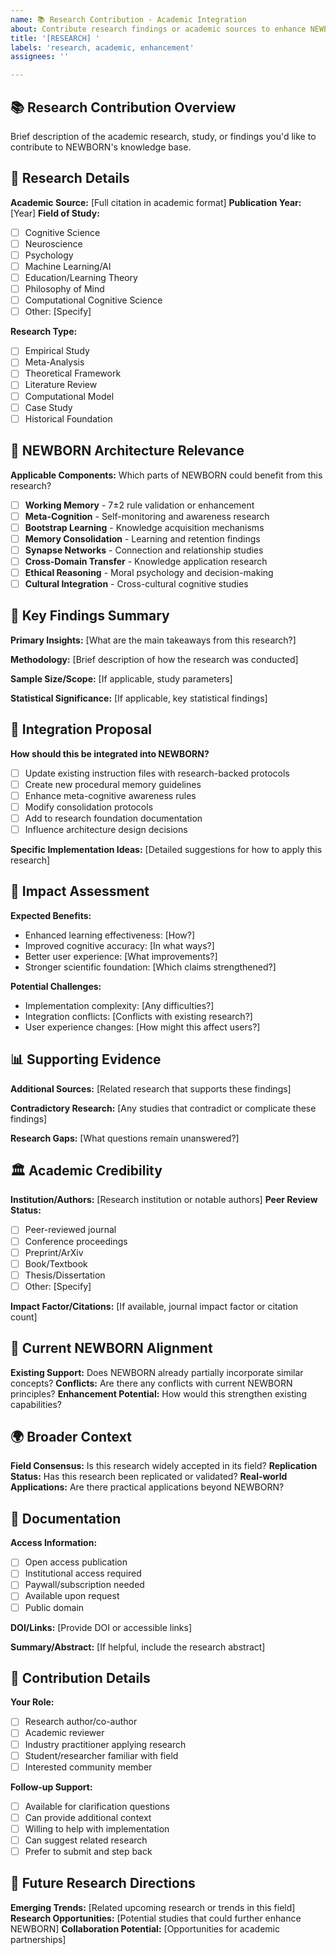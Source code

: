 ```yaml
---
name: 📚 Research Contribution - Academic Integration
about: Contribute research findings or academic sources to enhance NEWBORN's foundation
title: '[RESEARCH] '
labels: 'research, academic, enhancement'
assignees: ''

---
```


## 📚 Research Contribution Overview
Brief description of the academic research, study, or findings you'd like to contribute to NEWBORN's knowledge base.

## 🔬 Research Details
**Academic Source:** [Full citation in academic format]
**Publication Year:** [Year]
**Field of Study:** 
- [ ] Cognitive Science
- [ ] Neuroscience  
- [ ] Psychology
- [ ] Machine Learning/AI
- [ ] Education/Learning Theory
- [ ] Philosophy of Mind
- [ ] Computational Cognitive Science
- [ ] Other: [Specify]

**Research Type:**
- [ ] Empirical Study
- [ ] Meta-Analysis
- [ ] Theoretical Framework
- [ ] Literature Review
- [ ] Computational Model
- [ ] Case Study
- [ ] Historical Foundation

## 🧠 NEWBORN Architecture Relevance
**Applicable Components:** Which parts of NEWBORN could benefit from this research?
- [ ] **Working Memory** - 7±2 rule validation or enhancement
- [ ] **Meta-Cognition** - Self-monitoring and awareness research
- [ ] **Bootstrap Learning** - Knowledge acquisition mechanisms
- [ ] **Memory Consolidation** - Learning and retention findings
- [ ] **Synapse Networks** - Connection and relationship studies
- [ ] **Cross-Domain Transfer** - Knowledge application research
- [ ] **Ethical Reasoning** - Moral psychology and decision-making
- [ ] **Cultural Integration** - Cross-cultural cognitive studies

## 📖 Key Findings Summary
**Primary Insights:** [What are the main takeaways from this research?]

**Methodology:** [Brief description of how the research was conducted]

**Sample Size/Scope:** [If applicable, study parameters]

**Statistical Significance:** [If applicable, key statistical findings]

## 🔗 Integration Proposal
**How should this be integrated into NEWBORN?**
- [ ] Update existing instruction files with research-backed protocols
- [ ] Create new procedural memory guidelines
- [ ] Enhance meta-cognitive awareness rules
- [ ] Modify consolidation protocols
- [ ] Add to research foundation documentation
- [ ] Influence architecture design decisions

**Specific Implementation Ideas:**
[Detailed suggestions for how to apply this research]

## 🎯 Impact Assessment
**Expected Benefits:**
- Enhanced learning effectiveness: [How?]
- Improved cognitive accuracy: [In what ways?]
- Better user experience: [What improvements?]
- Stronger scientific foundation: [Which claims strengthened?]

**Potential Challenges:**
- Implementation complexity: [Any difficulties?]
- Integration conflicts: [Conflicts with existing research?]
- User experience changes: [How might this affect users?]

## 📊 Supporting Evidence
**Additional Sources:** [Related research that supports these findings]

**Contradictory Research:** [Any studies that contradict or complicate these findings]

**Research Gaps:** [What questions remain unanswered?]

## 🏛️ Academic Credibility
**Institution/Authors:** [Research institution or notable authors]
**Peer Review Status:** 
- [ ] Peer-reviewed journal
- [ ] Conference proceedings
- [ ] Preprint/ArXiv
- [ ] Book/Textbook
- [ ] Thesis/Dissertation
- [ ] Other: [Specify]

**Impact Factor/Citations:** [If available, journal impact factor or citation count]

## 🔄 Current NEWBORN Alignment
**Existing Support:** Does NEWBORN already partially incorporate similar concepts?
**Conflicts:** Are there any conflicts with current NEWBORN principles?
**Enhancement Potential:** How would this strengthen existing capabilities?

## 🌍 Broader Context
**Field Consensus:** Is this research widely accepted in its field?
**Replication Status:** Has this research been replicated or validated?
**Real-world Applications:** Are there practical applications beyond NEWBORN?

## 📎 Documentation
**Access Information:** 
- [ ] Open access publication
- [ ] Institutional access required
- [ ] Paywall/subscription needed
- [ ] Available upon request
- [ ] Public domain

**DOI/Links:** [Provide DOI or accessible links]

**Summary/Abstract:** [If helpful, include the research abstract]

## 🤝 Contribution Details
**Your Role:** 
- [ ] Research author/co-author
- [ ] Academic reviewer
- [ ] Industry practitioner applying research
- [ ] Student/researcher familiar with field
- [ ] Interested community member

**Follow-up Support:** 
- [ ] Available for clarification questions
- [ ] Can provide additional context
- [ ] Willing to help with implementation
- [ ] Can suggest related research
- [ ] Prefer to submit and step back

## 🔮 Future Research Directions
**Emerging Trends:** [Related upcoming research or trends in this field]
**Research Opportunities:** [Potential studies that could further enhance NEWBORN]
**Collaboration Potential:** [Opportunities for academic partnerships]
